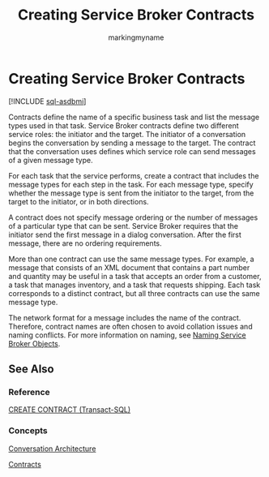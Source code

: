﻿---
title: Creating Service Broker Contracts
description: "Contracts define the name of a specific business task and list the message types used in that task. Service Broker contracts define two different service roles: the initiator and the target."
ms.prod: sql
ms.technology: configuration
ms.topic: conceptual
author: markingmyname
ms.author: maghan
ms.reviewer: mikeray
ms.date: "03/30/2022"
---

# Creating Service Broker Contracts

[!INCLUDE [sql-asdbmi](../../includes/applies-to-version/sql-asdbmi.md)]

Contracts define the name of a specific business task and list the message types used in that task. Service Broker contracts define two different service roles: the initiator and the target. The initiator of a conversation begins the conversation by sending a message to the target. The contract that the conversation uses defines which service role can send messages of a given message type.

For each task that the service performs, create a contract that includes the message types for each step in the task. For each message type, specify whether the message type is sent from the initiator to the target, from the target to the initiator, or in both directions.

A contract does not specify message ordering or the number of messages of a particular type that can be sent. Service Broker requires that the initiator send the first message in a dialog conversation. After the first message, there are no ordering requirements.

More than one contract can use the same message types. For example, a message that consists of an XML document that contains a part number and quantity may be useful in a task that accepts an order from a customer, a task that manages inventory, and a task that requests shipping. Each task corresponds to a distinct contract, but all three contracts can use the same message type.

The network format for a message includes the name of the contract. Therefore, contract names are often chosen to avoid collation issues and naming conflicts. For more information on naming, see [Naming Service Broker Objects](naming-service-broker-objects.md).

## See Also

### Reference

[CREATE CONTRACT (Transact-SQL)](../../t-sql/statements/create-contract-transact-sql.md)


### Concepts

[Conversation Architecture](conversation-architecture.md)

[Contracts](contracts.md)

